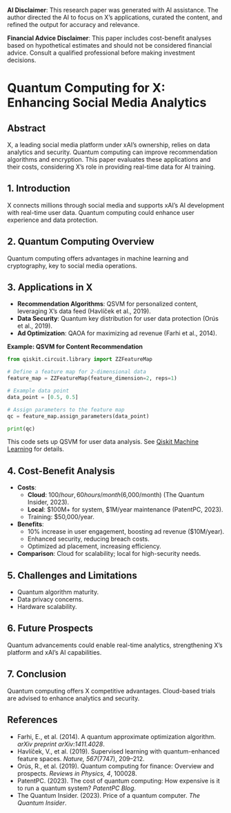**AI Disclaimer**: This research paper was generated with AI assistance. The author directed the AI to focus on X’s applications, curated the content, and refined the output for accuracy and relevance.

**Financial Advice Disclaimer**: This paper includes cost-benefit analyses based on hypothetical estimates and should not be considered financial advice. Consult a qualified professional before making investment decisions.

# Quantum Computing for X: Enhancing Social Media Analytics

## Abstract

X, a leading social media platform under xAI’s ownership, relies on data analytics and security. Quantum computing can improve recommendation algorithms and encryption. This paper evaluates these applications and their costs, considering X’s role in providing real-time data for AI training.

## 1. Introduction

X connects millions through social media and supports xAI’s AI development with real-time user data. Quantum computing could enhance user experience and data protection.

## 2. Quantum Computing Overview

Quantum computing offers advantages in machine learning and cryptography, key to social media operations.

## 3. Applications in X

- **Recommendation Algorithms**: QSVM for personalized content, leveraging X’s data feed (Havlíček et al., 2019).
- **Data Security**: Quantum key distribution for user data protection (Orús et al., 2019).
- **Ad Optimization**: QAOA for maximizing ad revenue (Farhi et al., 2014).

**Example: QSVM for Content Recommendation**

```python
from qiskit.circuit.library import ZZFeatureMap

# Define a feature map for 2-dimensional data
feature_map = ZZFeatureMap(feature_dimension=2, reps=1)

# Example data point
data_point = [0.5, 0.5]

# Assign parameters to the feature map
qc = feature_map.assign_parameters(data_point)

print(qc)
```

This code sets up QSVM for user data analysis. See [Qiskit Machine Learning](https://qiskit.org/ecosystem/machine-learning/tutorials/03_quantum_kernel.html) for details.

## 4. Cost-Benefit Analysis

- **Costs**:
  - **Cloud**: $100/hour, 60 hours/month ($6,000/month) (The Quantum Insider, 2023).
  - **Local**: $100M+ for system, $1M/year maintenance (PatentPC, 2023).
  - Training: $50,000/year.
- **Benefits**:
  - 10% increase in user engagement, boosting ad revenue ($10M/year).
  - Enhanced security, reducing breach costs.
  - Optimized ad placement, increasing efficiency.
- **Comparison**: Cloud for scalability; local for high-security needs.

## 5. Challenges and Limitations

- Quantum algorithm maturity.
- Data privacy concerns.
- Hardware scalability.

## 6. Future Prospects

Quantum advancements could enable real-time analytics, strengthening X’s platform and xAI’s AI capabilities.

## 7. Conclusion

Quantum computing offers X competitive advantages. Cloud-based trials are advised to enhance analytics and security.

## References

- Farhi, E., et al. (2014). A quantum approximate optimization algorithm. *arXiv preprint arXiv:1411.4028*.
- Havlíček, V., et al. (2019). Supervised learning with quantum-enhanced feature spaces. *Nature, 567*(7747), 209–212.
- Orús, R., et al. (2019). Quantum computing for finance: Overview and prospects. *Reviews in Physics, 4*, 100028.
- PatentPC. (2023). The cost of quantum computing: How expensive is it to run a quantum system? *PatentPC Blog*.
- The Quantum Insider. (2023). Price of a quantum computer. *The Quantum Insider*.

